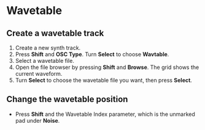 # Wavetable

## Create a wavetable track

1. Create a new synth track.
1. Press **Shift** and **OSC Type**. Turn **Select** to choose **Wavtable**.
1. Select a wavetable file.
  1. Open the file browser by pressing **Shift** and **Browse**. The grid shows the current waveform.
  1. Turn **Select** to choose the wavetable file you want, then press **Select**.

## Change the wavetable position

- Press **Shift** and the Wavetable Index parameter, which is the unmarked pad under **Noise**.
